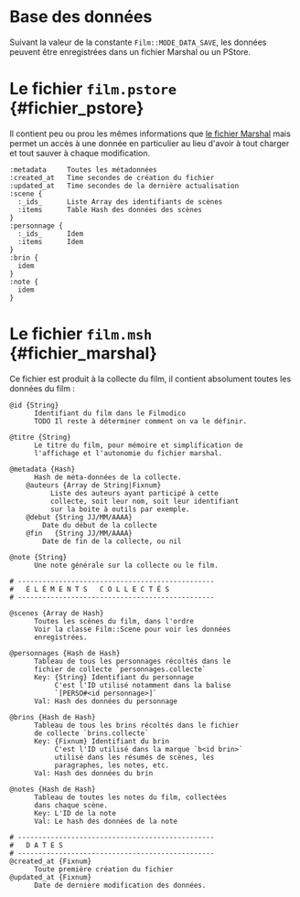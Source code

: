 # Base des données

Suivant la valeur de la constante `Film::MODE_DATA_SAVE`, les données peuvent être enregistrées dans un fichier Marshal ou un PStore.

[le fichier Marshal]: #fichier_marshal
[le fichier PStore]: #fichier_pstore

# Le fichier `film.pstore` {#fichier_pstore}

Il contient peu ou prou les mêmes informations que [le fichier Marshal] mais permet un accès à une donnée en particulier au lieu d'avoir à tout charger et tout sauver à chaque modification.

    :metadata     Toutes les métadonnées
    :created_at   Time secondes de création du fichier
    :updated_at   Time secondes de la dernière actualisation
    :scene {
      :_ids_      Liste Array des identifiants de scènes
      :items      Table Hash des données des scènes
    }
    :personnage {
      :_ids_      Idem
      :items      Idem
    }
    :brin {
      idem
    }
    :note {
      idem
    }


# Le fichier `film.msh` {#fichier_marshal}

Ce fichier est produit à la collecte du film, il contient absolument toutes les données du film :

    @id {String}
          Identifiant du film dans le Filmodico
          TODO Il reste à déterminer comment on va le définir.

    @titre {String}
          Le titre du film, pour mémoire et simplification de
          l'affichage et l'autonomie du fichier marshal.

    @metadata {Hash}
          Hash de méta-données de la collecte.
        @auteurs {Array de String|Fixnum}
              Liste des auteurs ayant participé à cette
              collecte, soit leur nom, soit leur identifiant
              sur la boite à outils par exemple.
        @debut {String JJ/MM/AAAA}
            Date du début de la collecte
        @fin   {String JJ/MM/AAAA}
            Date de fin de la collecte, ou nil

    @note {String}
          Une note générale sur la collecte ou le film.

    # ------------------------------------------------
    #   É L É M E N T S   C O L L E C T É S
    # ------------------------------------------------

    @scenes {Array de Hash}
          Toutes les scènes du film, dans l'ordre
          Voir la classe Film::Scene pour voir les données
          enregistrées.

    @personnages {Hash de Hash}
          Tableau de tous les personnages récoltés dans le
          fichier de collecte `personnages.collecte`
          Key: {String} Identifiant du personnage
               C'est l'ID utilisé notamment dans la balise
               `[PERSO#<id personnage>]`
          Val: Hash des données du personnage

    @brins {Hash de Hash}
          Tableau de tous les brins récoltés dans le fichier
          de collecte `brins.collecte`
          Key: {Fixnum} Identifiant du brin
               C'est l'ID utilisé dans la marque `b<id brin>`
               utilisé dans les résumés de scènes, les
               paragraphes, les notes, etc.
          Val: Hash des données du brin

    @notes {Hash de Hash}
          Tableau de toutes les notes du film, collectées
          dans chaque scène.
          Key: L'ID de la note
          Val: Le hash des données de la note

    # ------------------------------------------------
    #   D A T E S
    # ------------------------------------------------
    @created_at {Fixnum}
          Toute première création du fichier
    @updated_at {Fixnum}
          Date de dernière modification des données.
